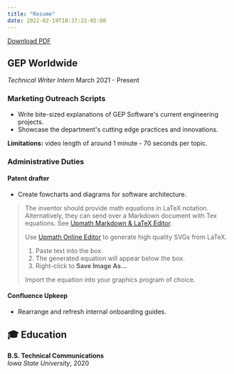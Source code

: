 ```yaml
---
title: "Resume"
date: 2022-02-19T18:37:22-05:00
---
```


[Download PDF](/portfolio/2022-02_resume_lit.pdf)

## GEP Worldwide

*Technical Writer Intern* March 2021 - Present

### Marketing Outreach Scripts

- Write bite-sized explanations of GEP Software's current engineering projects.
- Showcase the department's cutting edge practices and innovations.

**Limitations:** video length of around 1 minute - 70 seconds per topic.

### Administrative Duties

#### Patent drafter

- Create fowcharts and diagrams for software architecture.

> The inventor should provide math equations in LaTeX notation. Alternatively, they can send over a Markdown document with Tex equations. See [Upmath Markdown & LaTeX Editor](https://upmath.me/).
>
> Use [Upmath Online Editor](https://i.upmath.me/) to generate high quality SVGs from LaTeX.
>
> 1. Paste text into the box.
> 2. The generated equation will appear below the box.
> 3. Right-click to **Save Image As...**
>
> Import the equation into your graphics program of choice.

#### Confluence Upkeep

- Rearrange and refresh internal onboarding guides.

## 🎓 Education

**B.S. Technical Communications**   
*Iowa State University*, 2020